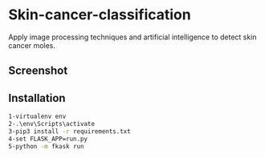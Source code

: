 # Skin-cancer-classification
Apply image processing techniques and artificial intelligence to detect skin cancer moles.
## Screenshot


## Installation
```bash
1-virtualenv env
2-.\env\Scripts\activate
3-pip3 install -r requirements.txt
4-set FLASK_APP=run.py
5-python -m fkask run 






